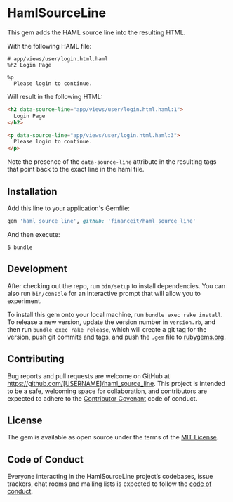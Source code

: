 # HamlSourceLine

This gem adds the HAML source line into the resulting HTML. 

With the following HAML file:
```haml
# app/views/user/login.html.haml
%h2 Login Page

%p
  Please login to continue.
```

Will result in the following HTML:
```html
<h2 data-source-line="app/views/user/login.html.haml:1">
  Login Page
</h2>

<p data-source-line="app/views/user/login.html.haml:3">
  Please login to continue.
</p>
```

Note the presence of the `data-source-line` attribute in the resulting tags that point back to the exact line in the haml file.

## Installation

Add this line to your application's Gemfile:

```ruby
gem 'haml_source_line', github: 'financeit/haml_source_line'
```

And then execute:

    $ bundle

## Development

After checking out the repo, run `bin/setup` to install dependencies. You can also run `bin/console` for an interactive prompt that will allow you to experiment.

To install this gem onto your local machine, run `bundle exec rake install`. To release a new version, update the version number in `version.rb`, and then run `bundle exec rake release`, which will create a git tag for the version, push git commits and tags, and push the `.gem` file to [rubygems.org](https://rubygems.org).

## Contributing

Bug reports and pull requests are welcome on GitHub at https://github.com/[USERNAME]/haml_source_line. This project is intended to be a safe, welcoming space for collaboration, and contributors are expected to adhere to the [Contributor Covenant](http://contributor-covenant.org) code of conduct.

## License

The gem is available as open source under the terms of the [MIT License](https://opensource.org/licenses/MIT).

## Code of Conduct

Everyone interacting in the HamlSourceLine project’s codebases, issue trackers, chat rooms and mailing lists is expected to follow the [code of conduct](https://github.com/[USERNAME]/haml_source_line/blob/master/CODE_OF_CONDUCT.md).
